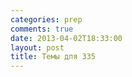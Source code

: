 ```yaml
---
categories: prep
comments: true
date: 2013-04-02T18:33:00
layout: post
title: Темы для 335
---
```


